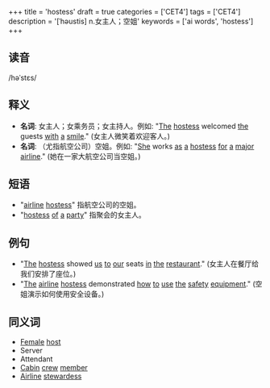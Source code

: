 +++
title = 'hostess'
draft = true
categories = ['CET4']
tags = ['CET4']
description = '[ˈhəustis] n.女主人；空姐'
keywords = ['ai words', 'hostess']
+++

## 读音
/həˈstɛs/

## 释义
- **名词**: 女主人；女乘务员；女主持人。例如: "[The](/zh/post/the/) [hostess](/zh/post/hostess/) welcomed [the](/zh/post/the/) guests [with](/zh/post/with/) [a](/zh/post/a/) [smile](/zh/post/smile/)." (女主人微笑着欢迎客人。)
- **名词**: （尤指航空公司）空姐。例如: "[She](/zh/post/she/) works [as](/zh/post/as/) [a](/zh/post/a/) [hostess](/zh/post/hostess/) [for](/zh/post/for/) [a](/zh/post/a/) [major](/zh/post/major/) [airline](/zh/post/airline/)." (她在一家大航空公司当空姐。)

## 短语
- "[airline](/zh/post/airline/) [hostess](/zh/post/hostess/)" 指航空公司的空姐。
- "[hostess](/zh/post/hostess/) [of](/zh/post/of/) [a](/zh/post/a/) [party](/zh/post/party/)" 指聚会的女主人。

## 例句
- "[The](/zh/post/the/) [hostess](/zh/post/hostess/) showed [us](/zh/post/us/) [to](/zh/post/to/) [our](/zh/post/our/) seats [in](/zh/post/in/) [the](/zh/post/the/) [restaurant](/zh/post/restaurant/)." (女主人在餐厅给我们安排了座位。)
- "[The](/zh/post/the/) [airline](/zh/post/airline/) [hostess](/zh/post/hostess/) demonstrated [how](/zh/post/how/) [to](/zh/post/to/) [use](/zh/post/use/) [the](/zh/post/the/) [safety](/zh/post/safety/) [equipment](/zh/post/equipment/)." (空姐演示如何使用安全设备。)

## 同义词
- [Female](/zh/post/female/) [host](/zh/post/host/)
- Server
- Attendant
- [Cabin](/zh/post/cabin/) [crew](/zh/post/crew/) [member](/zh/post/member/)
- [Airline](/zh/post/airline/) [stewardess](/zh/post/stewardess/)
